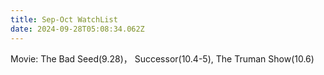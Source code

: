 ```yaml
---
title: Sep-Oct WatchList
date: 2024-09-28T05:08:34.062Z
---
```





Movie: The Bad Seed(9.28)， Successor(10.4-5),  The Truman Show(10.6)